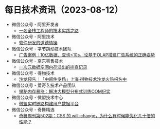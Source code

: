 # 每日技术资讯（2023-08-12）

- 微信公众号 - 阿里开发者
  - [一名全栈工程师的技术实践之路](https://mp.weixin.qq.com/s?__biz=MzIzOTU0NTQ0MA==&mid=2247534374&idx=1&sn=d4fdd79935f4844f57e058cffb67cfc8)
- 微信公众号 - 阿里技术
  - [软件研发的道德情操](https://mp.weixin.qq.com/s?__biz=Mzg4NTczNzg2OA==&mid=2247494853&idx=1&sn=5435aec1a71b30244523afa3798fc2f9)
- 微信公众号 - 字节跳动技术团队
  - [广告案例｜10亿数据、查询<10s，论基于OLAP搭建广告系统的正确姿势](https://mp.weixin.qq.com/s?__biz=MzI1MzYzMjE0MQ==&mid=2247503554&idx=1&sn=78d325c1e152a3d505f865fcece497ea)
- 微信公众号 - 京东零售技术
  - [一次元数据空间内存溢出的排查记录](https://mp.weixin.qq.com/s?__biz=MzUyMDAxMjQ3Ng==&mid=2247502183&idx=1&sn=2dca4743a6b6624e9be17591a6a0df3c)
- 微信公众号 - 得物技术
  - [沙龙预告｜「中间件专场」上海·得物技术沙龙火热报名中](https://mp.weixin.qq.com/s?__biz=MzkxNTE3ODU0NA==&mid=2247494903&idx=1&sn=af2e7af96cb65dd88f00f6f5e866d7cf)
- 微信公众号 - 爱奇艺技术产品团队
  - [揭秘内存暴涨：解决大模型分布式训练OOM纪实](https://mp.weixin.qq.com/s?__biz=MzI0MjczMjM2NA==&mid=2247497542&idx=1&sn=d5004af7b48b325136a87199024b1843)
- 微信公众号 - 微盟技术中心
  - [微盟实时链路构建用户数据平台](https://mp.weixin.qq.com/s?__biz=MzU0NzE3MTMwNA==&mid=2247486290&idx=1&sn=d5910319a4d6cfa890e7c85a4f22b328)
- 微信公众号 - 奇舞精选
  - [奇舞周刊第502期：CSS 的 will-change，为什么有时候能优化几十倍的性能？](https://mp.weixin.qq.com/s?__biz=Mzg4MTYwMzY1Mw==&mid=2247508746&idx=1&sn=47b00c6dfa0eea738cec3b83117a3f2a)
